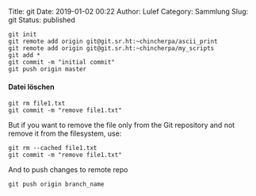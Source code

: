 Title: git
Date: 2019-01-02 00:22
Author: Lulef
Category: Sammlung
Slug: git
Status: published
```
git init
git remote add origin git@git.sr.ht:~chincherpa/ascii_print
git remote add origin git@git.sr.ht:~chincherpa/my_scripts
git add *
git commit -m "initial commit"
git push origin master
```
#### Datei löschen
```
git rm file1.txt
git commit -m "remove file1.txt" 
```
But if you want to remove the file only from the Git repository and not remove it from the filesystem, use:
```
git rm --cached file1.txt
git commit -m "remove file1.txt"
```
And to push changes to remote repo
```
git push origin branch_name
```
